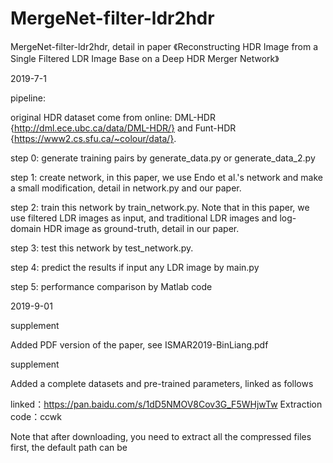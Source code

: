 # MergeNet-filter-ldr2hdr
MergeNet-filter-ldr2hdr, detail in paper 《Reconstructing HDR Image from a Single Filtered LDR Image Base on a Deep HDR Merger Network》 



2019-7-1

pipeline:

original HDR dataset come from online: DML-HDR {http://dml.ece.ubc.ca/data/DML-HDR/} and Funt-HDR {https://www2.cs.sfu.ca/~colour/data/}.

step 0: generate training pairs by generate_data.py or generate_data_2.py

step 1: create network, in this paper, we use Endo et al.'s network and make a small modification, detail in network.py and our paper.

step 2: train this network by train_network.py. Note that in this paper, we use filtered LDR images as input, and traditional LDR images and log-domain HDR image as ground-truth, detail in our paper.

step 3: test this network by test_network.py.

step 4: predict the results if input any LDR image by main.py

step 5: performance comparison by Matlab code


2019-9-01

supplement


Added PDF version of the paper, see ISMAR2019-BinLiang.pdf

supplement

Added a complete datasets and pre-trained parameters, linked as follows

linked：https://pan.baidu.com/s/1dD5NMOV8Cov3G_F5WHjwTw 
Extraction code：ccwk 

Note that after downloading, you need to extract all the compressed files first, the default path can be
